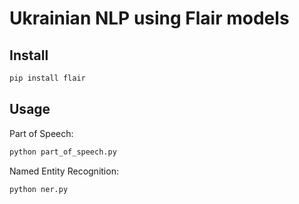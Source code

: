 # Ukrainian NLP using Flair models

## Install

```bash
pip install flair
```

## Usage

Part of Speech:

```bash
python part_of_speech.py
```

Named Entity Recognition:

```bash
python ner.py
```
